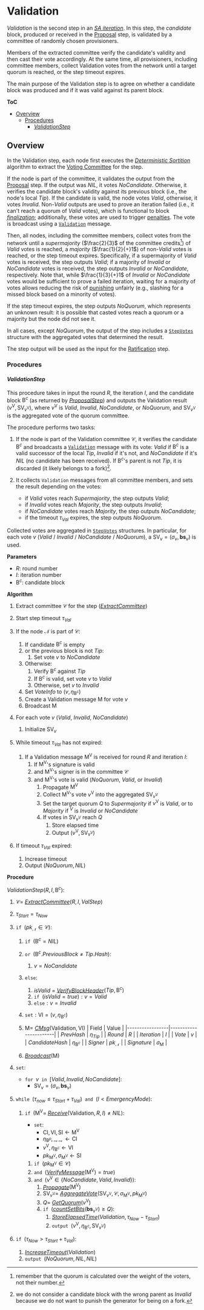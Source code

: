 # Validation
*Validation* is the second step in an [*SA iteration*][sai]. In this step, the *candidate* block, produced or received in the [Proposal][prop] step, is validated by a committee of randomly chosen provisioners.

Members of the extracted committee verify the candidate's validity and then cast their vote accordingly. At the same time, all provisioners, including committee members, collect Validation votes from the network until a target quorum is reached, or the step timeout expires.

The main purpose of the Validation step is to agree on whether a candidate block was produced and if it was valid against its parent block.

**ToC**
  - [Overview](#overview)
    - [Procedures](#procedures)
      - [*ValidationStep*](#validationstep)

## Overview
In the Validation step, each node first executes the [*Deterministic Sortition*][ds] algorithm to extract the [Voting Committee][vc] for the step.

If the node is part of the committee, it validates the output from the [Proposal][prop] step. If the output was $NIL$, it votes $NoCandidate$. Otherwise, it verifies the candidate block's validity against its previous block (i.e., the node's local $Tip$). If the candidate is valid, the node votes $Valid$, otherwise, it votes $Invalid$.
$\text{Non-}Valid$ outputs are used to prove an iteration failed (i.e., it can't reach a quorum of $Valid$ votes), which is functional to block [*finalization*][rf]; additionally, these votes are used to trigger [penalties][pen].
The vote is broadcast using a [`Validation`][vmsg] message.

Then, all nodes, including the committee members, collect votes from the network until a *supermajority* ($\frac{2}{3}$ of the committee credits[^1]) of $Valid$ votes is reached, a *majority* ($\frac{1}{2}{+}1$) of $\text{non-}Valid$ votes is reached, or the step timeout expires.
Specifically, if a supermajority of $Valid$ votes is received, the step outputs $Valid$; if a majority of $Invalid$ or $NoCandidate$ votes is received, the step outputs $Invalid$ or $NoCandidate$, respectively.
Note that, while $\frac{1}{3}{+}1$ of $Invalid$ or $NoCandidate$ votes would be sufficient to prove a failed iteration, waiting for a majority of votes allows reducing the risk of [punishing][pen] unfairly (e.g., slashing for a missed block based on a minority of votes).

If the step timeout expires, the step outputs $NoQuorum$, which represents an unknown result: it is possible that casted votes reach a quorum or a majority but the node did not see it.

In all cases, except $NoQuorum$, the output of the step includes a [`StepVotes`][sv] structure with the aggregated votes that determined the result.

The step output will be used as the input for the [Ratification][rat] step.

### Procedures

#### *ValidationStep*
This procedure takes in input the round $R$, the iteration $I$, and the candidate block $\mathsf{B}^c$ (as returned by [*ProposalStep*][props]) and outputs the Validation result $`(v^\mathsf{V}, \mathsf{SV}_{v^\mathsf{V}})`$, where $v^\mathsf{V}$ is $Valid$, $Invalid$, $NoCandidate$, or $NoQuorum$, and $\mathsf{SV}_{v^\mathsf{V}}$ is the aggregated vote of the quorum committee.

The procedure performs two tasks: 

1. If the node is part of the Validation committee $\mathcal{C}$, it verifies the candidate $\mathsf{B}^c$ and broadcasts a [`Validation`][vmsg] message with its vote: $Valid$ if $\mathsf{B}^c$ is a valid successor of the local $Tip$, $Invalid$ if it's not, and $NoCandidate$ if it's $NIL$ (no candidate has been received).
If $\mathsf{B}^c$'s parent is not $Tip$, it is discarded (it likely belongs to a fork)[^2].

2. It collects `Validation` messages from all committee members, and sets the result depending on the votes:
   - if $Valid$ votes reach $Supermajority$, the step outputs $Valid$;
   - if $Invalid$ votes reach $Majority$, the step outputs $Invalid$;
   - if $NoCandidate$ votes reach $Majority$, the step outputs $NoCandidate$;
   - if the timeout $\tau_{Val}$ expires, the step outputs $NoQuorum$.

Collected votes are aggregated in [`StepVotes`][sv] structures. In particular, for each vote $v$ ($Valid$ / $Invalid$ / $NoCandidate$ / $NoQuorum$), a $\mathsf{SV}_v=(\sigma_v,\boldsymbol{bs}_v)$ is used.

**Parameters**
- $R$: round number
- $I$: iteration number
- $\mathsf{B}^c$: candidate block

**Algorithm**
1. Extract committee $\mathcal{C}$ for the step ([*ExtractCommittee*][ec])
2. Start step timeout $\tau_{Val}$
3. If the node $\mathcal{N}$ is part of $\mathcal{C}$:
   1. If candidate $\mathsf{B}^c$ is empty
   2. or the previous block is not $Tip$:
      1. Set vote $v$ to $NoCandidate$
   3. Otherwise:
      1. Verify $\mathsf{B}^c$ against $Tip$
      2. If $\mathsf{B}^c$ is valid, set vote $v$ to $Valid$
      3. Otherwise, set $v$ to $Invalid$
   4. Set $VoteInfo$ to $(v, \eta_{\mathsf{B}^c})$
   5. Create a $\mathsf{Validation}$ message $\mathsf{M}$ for vote $v$
   6. Broadcast $\mathsf{M}$

4. For each vote $v$ ($Valid$, $Invalid$, $NoCandidate$)
   1. Initialize $\mathsf{SV}_v$

5. While timeout $\tau_{Val}$ has not expired:
   1. If a $\mathsf{Validation}$ message $\mathsf{M^V}$ is received for round $R$ and iteration $I$:
      1. If $\mathsf{M^V}$'s signature is valid
      2. and $\mathsf{M^V}$'s signer is in the committee $\mathcal{C}$
      3. and $\mathsf{M^V}$'s vote is valid ($NoQuorum$, $Valid$, or $Invalid$)
         1. Propagate $\mathsf{M^V}$
         2. Collect $\mathsf{M^V}$'s vote $v^\mathsf{V}$ into the aggregated $\mathsf{SV}_{v^\mathsf{V}}$
         3. Set the target quorum $Q$ to $Supermajority$ if $v^\mathsf{V}$ is $Valid$, or to $Majority$ if $^V$ is $Invalid$ or $NoCandidate$
         4. If votes in $\mathsf{SV}_{v^\mathsf{V}}$ reach $Q$
            1. Store elapsed time
            2. Output $(v^\mathsf{V}, \mathsf{SV}_{v^\mathsf{V}})$

 6. If timeout $\tau_{Val}$ expired:
    1. Increase timeout
    2. Output $(NoQuorum, NIL)$

**Procedure**

$ValidationStep( R, I, \mathsf{B}^c ) :$
1. $\mathcal{C}=$ [*ExtractCommittee*][ec]$(R,I, ValStep)$
2. $\tau_{Start} = \tau_{Now}$
3. $\texttt{if } (pk_\mathcal{N} \in \mathcal{C}):$
   1. $\texttt{if } (\mathsf{B}^c = NIL)$
   2. $\texttt{or } (\mathsf{B}^c.PreviousBlock \ne Tip.Hash):$
      1. $v = NoCandidate$
   3. $\texttt{else}:$
      1. $isValid$ = [*VerifyBlockHeader*][vbh]$(Tip,\mathsf{B}^c)$
      2. $\texttt{if } (isValid = true) : v = Valid$
      3. $\texttt{else}: v = Invalid$
   4. $\texttt{set}: \mathsf{VI} = (v, \eta_{\mathsf{B}^c})$
   5. $`\mathsf{M} = `$ [*CMsg*][cmsg]$(\mathsf{Validation}, \mathsf{VI})$
      | Field           | Value                 | 
      |-----------------|-----------------------|
      | $PrevHash$      | $\eta_{Tip}$          |
      | $Round$         | $R$                   |
      | $Iteration$     | $I$                   |
      | $Vote$          | $v$                   |
      | $CandidateHash$ | $\eta_{\mathsf{B}^c}$ |
      | $Signer$        | $pk_\mathcal{N}$      |
      | $Signature$     | $\sigma_\mathsf{M}$   |

   6. [*Broadcast*][mx]$(\mathsf{M})$

4. $\texttt{set}:$
   - $\texttt{for } v \texttt{ in } [Valid, Invalid, NoCandidate]:$
     - $\mathsf{SV}_v = (\sigma_v, \boldsymbol{bs}_v)$

5. $\texttt{while } (\tau_{now} \le \tau_{Start}+\tau_{Val}) \texttt{ and } (I \lt EmergencyMode):$
   1. $\texttt{if } (\mathsf{M^V} =$ [*Receive*][mx]$(\mathsf{Validation},R,I) \ne NIL):$
      - $\texttt{set}:$
        - $\mathsf{CI}, \mathsf{VI}, \mathsf{SI} \leftarrow \mathsf{M^V}$
        - $`\eta_{\mathsf{B}^p}, \_, \_, \leftarrow \mathsf{CI}`$
        - $v^\mathsf{V}, \eta_{\mathsf{B}^c} \leftarrow \mathsf{VI}$
        - $pk_\mathsf{M^V}, \sigma_\mathsf{M^V} \leftarrow \mathsf{SI}$

      1. $\texttt{if } (pk_{\mathsf{M^V}} \in \mathcal{C})$
      2. $\texttt{and }($[*VerifyMessage*][sigs]$(\mathsf{M^V}) = true)$
      3. $\texttt{and }(v^\mathsf{V} \in \{NoCandidate,Valid,Invalid\}):$
         1. [*Propagate*][mx]$(\mathsf{M^V})$
         2. $`\mathsf{SV}_{v^\mathsf{V}} =`$ [*AggregateVote*][av]$`( \mathsf{SV}_{v^\mathsf{V}}, \mathcal{C}, \sigma_\mathsf{M^V}, pk_\mathsf{M^V} )`$
         3. $Q =$ [*GetQuorum*][gq]$(v^\mathsf{V})$
         4. $\texttt{if }($[*countSetBits*][csb]$(\boldsymbol{bs}_{v^\mathsf{V}}) \ge Q):$
            1. [*StoreElapsedTime*][set]$(Validation, \tau_{Now}-\tau_{Start})$
            2. $\texttt{output } (v^\mathsf{V}, \eta_{\mathsf{B}^c}, \mathsf{SV}_{v^\mathsf{V}})$

 6. $\texttt{if } (\tau_{Now} \gt \tau_{Start}+\tau_{Val}):$
    1. [*IncreaseTimeout*][it]$(Validation)$
    2. $\texttt{output } (NoQuorum, NIL, NIL)$


<!----------------------- FOOTNOTES ----------------------->
[^1]: remember that the quorum is calculated over the weight of the voters, not their number.
[^2]: we do not consider a candidate block with the wrong parent as $Invalid$ because we do not want to punish the generator for being on a fork.

<!------------------------- LINKS ------------------------->
<!-- https://github.com/dusk-network/dusk-protocol/tree/main/consensus/protocol/steps/validation.md -->
[vals]: #validation-step


<!-- Protocol -->
[env]:   https://github.com/dusk-network/dusk-protocol/tree/main/consensus/protocol/succinct-attestation.md#environment
[set]:   https://github.com/dusk-network/dusk-protocol/tree/main/consensus/protocol/succinct-attestation.md#storeelapsedtime
[it]:    https://github.com/dusk-network/dusk-protocol/tree/main/consensus/protocol/succinct-attestation.md#increasetimeout
[sai]:   https://github.com/dusk-network/dusk-protocol/tree/main/consensus/protocol/succinct-attestation.md#saiteration

[prop]:  https://github.com/dusk-network/dusk-protocol/tree/main/consensus/protocol/steps/proposal.md
[props]: https://github.com/dusk-network/dusk-protocol/tree/main/consensus/protocol/steps/proposal.md#proposalstep

[rat]:   https://github.com/dusk-network/dusk-protocol/tree/main/consensus/protocol/steps/ratification.md

[ds]:    https://github.com/dusk-network/dusk-protocol/tree/main/consensus/protocol/sortition.md
[dsp]:   https://github.com/dusk-network/dusk-protocol/tree/main/consensus/protocol/sortition.md#deterministic-sortition-ds


<!-- Basics -->
[vbh]:   https://github.com/dusk-network/dusk-protocol/tree/main/consensus/basics/blockchain.md#verifyblockheader
[rf]:    https://github.com/dusk-network/dusk-protocol/tree/main/consensus/basics/blockchain.md#rolling-finality

[p]:     https://github.com/dusk-network/dusk-protocol/tree/main/consensus/basics/staking.md#provisioners-and-stakes
[pen]:   https://github.com/dusk-network/dusk-protocol/tree/main/consensus/basics/staking.md#penalties

[vc]:    https://github.com/dusk-network/dusk-protocol/tree/main/consensus/basics/attestation.md#voting-committees
[ec]:    https://github.com/dusk-network/dusk-protocol/tree/main/consensus/basics/attestation.md#ExtractCommittee
[gq]:    https://github.com/dusk-network/dusk-protocol/tree/main/consensus/basics/attestation.md#GetQuorum
[gsn]:   https://github.com/dusk-network/dusk-protocol/tree/main/consensus/basics/attestation.md#GetStepNum
[sc]:    https://github.com/dusk-network/dusk-protocol/tree/main/consensus/basics/attestation.md#subcommittees
[csb]:   https://github.com/dusk-network/dusk-protocol/tree/main/consensus/basics/attestation.md#countsetbits
[sv]:    https://github.com/dusk-network/dusk-protocol/tree/main/consensus/basics/attestation.md#stepvotes
[av]:    https://github.com/dusk-network/dusk-protocol/tree/main/consensus/basics/attestation.md#aggregatevote


<!-- Messages -->
[sigs]:  https://github.com/dusk-network/dusk-protocol/tree/main/consensus/protocol/messages.md#signatures
[mx]:    https://github.com/dusk-network/dusk-protocol/tree/main/consensus/protocol/messages.md#procedures-1
[vmsg]:  https://github.com/dusk-network/dusk-protocol/tree/main/consensus/protocol/messages.md#validation
[cmsg]:  https://github.com/dusk-network/dusk-protocol/tree/main/consensus/protocol/messages.md#cmsg
